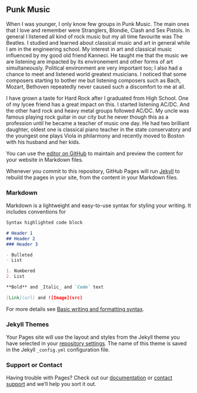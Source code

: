 ## Punk Music

When I was younger, I only know few groups in Punk Music. The main ones that I love and remember were Stranglers, Blondie, Clash and Sex Pistols. In general I listened all kind of rock music but my all time favourite was The Beatles. 
I studied and learned about classical music and art in general while I am in the engineering school. My interest in art and classical music influenced by my good old friend Kanneci. He taught me that the music we are listening are impacted by its environement and other forms of art simultaneously. Political environment are very important too; I also had a chance to meet and listened world greatest musicians. I noticed that some composers starting to bother me but listening composers such as Bach, Mozart, Bethoven repeatedly never caused such a discomfort to me at all.

I have grown a taste for Hard Rock after I graduated from High School. One of my lycee friend has a great impact on this. I started listening AC/DC. And the other hard rock and heavy metal groups followed AC/DC. My uncle was famous playing rock guitar in our city but he never though this as a profession until he became a teacher of music one day. He had two brilliant daughter, oldest one is classical piano teacher in the state conservatory and the youngest one plays Viola in philarmony and recently moved to Boston with his husband and her kids.

You can use the [editor on GitHub](https://github.com/leventgorur/witty/edit/gh-pages/index.md) to maintain and preview the content for your website in Markdown files.

Whenever you commit to this repository, GitHub Pages will run [Jekyll](https://jekyllrb.com/) to rebuild the pages in your site, from the content in your Markdown files.

### Markdown

Markdown is a lightweight and easy-to-use syntax for styling your writing. It includes conventions for

```markdown
Syntax highlighted code block

# Header 1
## Header 2
### Header 3

- Bulleted
- List

1. Numbered
2. List

**Bold** and _Italic_ and `Code` text

[Link](url) and ![Image](src)
```

For more details see [Basic writing and formatting syntax](https://docs.github.com/en/github/writing-on-github/getting-started-with-writing-and-formatting-on-github/basic-writing-and-formatting-syntax).

### Jekyll Themes

Your Pages site will use the layout and styles from the Jekyll theme you have selected in your [repository settings](https://github.com/leventgorur/witty/settings/pages). The name of this theme is saved in the Jekyll `_config.yml` configuration file.

### Support or Contact

Having trouble with Pages? Check out our [documentation](https://docs.github.com/categories/github-pages-basics/) or [contact support](https://support.github.com/contact) and we’ll help you sort it out.
